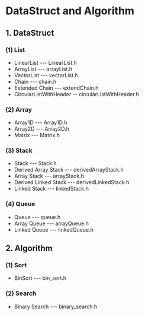 # DataStruct and Algorithm
## 1. DataStruct
### (1) List
 * LinearList --- LinearList.h
 * ArrayList --- arrayList.h
 * VectorList --- vectorList.h
 * Chain --- chain.h
 * Extended Chain --- extendChain.h
 * CircularListWithHeader -- circularListWithHeader.h
### (2) Array
 * Array1D --- Array1D.h
 * Array2D --- Array2D.h
 * Matrix --- Matrix.h
### (3) Stack
 * Stack --- Stack.h
 * Derived Array Stack --- derivedArrayStack.h
 * Array Stack --- arrayStack.h
 * Derived Linked Stack --- derivedLinkedStack.h
 * Linked Stack --- linkedStack.h
### (4) Queue
 * Queue --- queue.h
 * Array Queue --- arrayQueue.h
 * Linked Queue --- linkedQueue.h

## 2. Algorithm
### (1) Sort
 * BinSort --- bin_sort.h
### (2) Search
 * Binary Search --- binary_search.h
